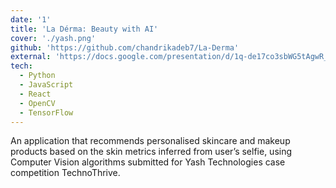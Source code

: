```yaml
---
date: '1'
title: 'La Dérma: Beauty with AI'
cover: './yash.png'
github: 'https://github.com/chandrikadeb7/La-Derma'
external: 'https://docs.google.com/presentation/d/1q-de17co3sbWG5tAgwR_O8jbMF_tyaIn_Sgyzeg9uuI/edit?usp=sharing'
tech:
  - Python
  - JavaScript
  - React
  - OpenCV
  - TensorFlow
---
```


An application that recommends personalised skincare and makeup products based on the skin metrics inferred from user’s selfie, using Computer Vision algorithms submitted for Yash Technologies case competition TechnoThrive.
